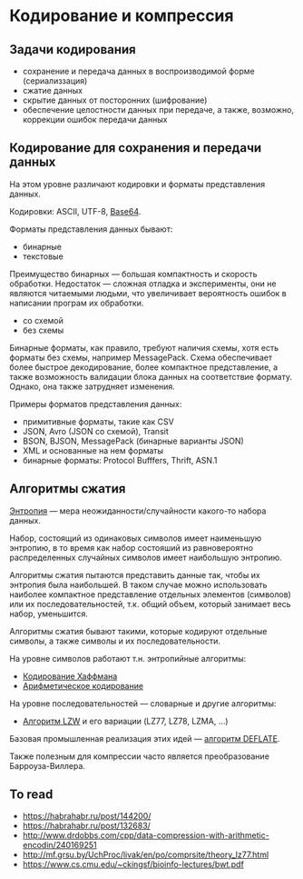 # Кодирование и компрессия

## Задачи кодирования

- сохранение и передача данных в воспроизводимой форме (сериализзация)
- сжатие данных
- скрытие данных от посторонних (шифрование)
- обеспечение целостности данных при передаче, а также, возможно, коррекции ошибок передачи данных


## Кодирование для сохранения и передачи данных

На этом уровне различают кодировки и форматы представления данных.

Кодировки: ASCII, UTF-8, [Base64](https://en.wikipedia.org/wiki/Base64).

Форматы представления данных бывают:

- бинарные
- текстовые

Преимущество бинарных — большая компактность и скорость обработки. Недостаток — сложная отладка и эксперименты, они не являются читаемыми людьми, что увеличивает вероятность ошибок в написании програм их обработки.

- со схемой
- без схемы

Бинарные форматы, как правило, требуют наличия схемы, хотя есть форматы без схемы, например MessagePack. Схема обеспечивает более быстрое декодирование, более компактное представление, а также возможность валидации блока данных на соответствие формату. Однако, она также затрудняет изменения.

Примеры форматов представления данных:

- примитивные форматы, такие как CSV
- JSON, Avro (JSON со схемой), Transit
- BSON, BJSON, MessagePack (бинарные варианты JSON)
- XML и основанные на нем форматы
- бинарные форматы: Protocol Bufffers, Thrift, ASN.1


## Алгоритмы сжатия

[Энтропия](https://ru.wikipedia.org/wiki/%D0%98%D0%BD%D1%84%D0%BE%D1%80%D0%BC%D0%B0%D1%86%D0%B8%D0%BE%D0%BD%D0%BD%D0%B0%D1%8F_%D1%8D%D0%BD%D1%82%D1%80%D0%BE%D0%BF%D0%B8%D1%8F) — мера неожиданности/случайности какого-то набора данных.

Набор, состоящий из одинаковых символов имеет наименьшую энтропию, в то время как набор состояший из равновероятно распределенных случайных символов имеет наибольшую энтропию.

Алгоритмы сжатия пытаются представить данные так, чтобы их энтропия была наибольшей. В таком случае можно использовать наиболее компактное представление отдельных элементов (символов) или их последовательностей, т.к. общий объем, который занимает весь набор, уменьшится.

Алгоритмы сжатия бывают такими, которые кодируют отдельные символы, а также символы и их последовательности.

На уровне символов работают т.н. энтропийные алгоритмы:

- [Кодирование Хаффмана](https://ru.wikipedia.org/wiki/%D0%9A%D0%BE%D0%B4_%D0%A5%D0%B0%D1%84%D1%84%D0%BC%D0%B0%D0%BD%D0%B0)
- [Арифметическое кодирование](https://ru.wikipedia.org/wiki/%D0%90%D1%80%D0%B8%D1%84%D0%BC%D0%B5%D1%82%D0%B8%D1%87%D0%B5%D1%81%D0%BA%D0%BE%D0%B5_%D0%BA%D0%BE%D0%B4%D0%B8%D1%80%D0%BE%D0%B2%D0%B0%D0%BD%D0%B8%D0%B5)

На уровне последовательностей — словарные и другие алгоритмы:

- [Алгоритм LZW](https://ru.wikipedia.org/wiki/%D0%90%D0%BB%D0%B3%D0%BE%D1%80%D0%B8%D1%82%D0%BC_%D0%9B%D0%B5%D0%BC%D0%BF%D0%B5%D0%BB%D1%8F_%E2%80%94_%D0%97%D0%B8%D0%B2%D0%B0_%E2%80%94_%D0%92%D0%B5%D0%BB%D1%87%D0%B0) и его вариации (LZ77, LZ78, LZMA, ...)

Базовая промышленная реализация этих идей — [алгоритм DEFLATE](https://en.wikipedia.org/wiki/DEFLATE).

Также полезным для компрессии часто является преобразование Барроуза-Виллера.


## To read

- https://habrahabr.ru/post/144200/
- https://habrahabr.ru/post/132683/
- http://www.drdobbs.com/cpp/data-compression-with-arithmetic-encodin/240169251
- http://mf.grsu.by/UchProc/livak/en/po/comprsite/theory_lz77.html
- https://www.cs.cmu.edu/~ckingsf/bioinfo-lectures/bwt.pdf
